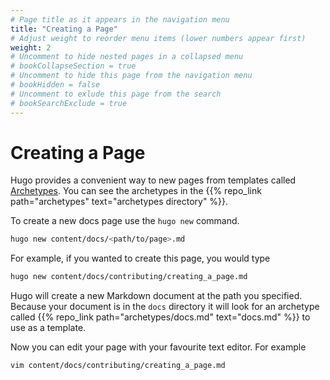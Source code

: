 ```yaml
---
# Page title as it appears in the navigation menu
title: "Creating a Page"
# Adjust weight to reorder menu items (lower numbers appear first)
weight: 2
# Uncomment to hide nested pages in a collapsed menu
# bookCollapseSection = true
# Uncomment to hide this page from the navigation menu
# bookHidden = false
# Uncomment to exlude this page from the search
# bookSearchExclude = true
---
```


# Creating a Page

Hugo provides a convenient way to new pages from templates called
[Archetypes](https://gohugo.io/content-management/archetypes/). You can see the
archetypes in the {{% repo_link path="archetypes" text="archetypes directory"
%}}.

To create a new docs page use the `hugo new` command.

```bash
hugo new content/docs/<path/to/page>.md
```

For example, if you wanted to create this page, you would type

```bash
hugo new content/docs/contributing/creating_a_page.md
```

Hugo will create a new Markdown document at the path you specified. Because your
document is in the `docs` directory it will look for an archetype called {{%
repo_link path="archetypes/docs.md" text="docs.md" %}} to use as a template.

Now you can edit your page with your favourite text editor. For example

```bash
vim content/docs/contributing/creating_a_page.md
```
